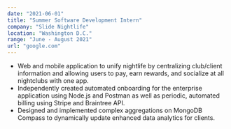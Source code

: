 ```yaml
---
date: "2021-06-01"
title: "Summer Software Development Intern"
company: "Slide Nightlife"
location: "Washington D.C."
range: "June - August 2021"
url: "google.com"
---
```


* Web and mobile application to unify nightlife by centralizing club/client information and allowing users to pay, earn rewards, and socialize at all nightclubs with one app.
* Independently created automated onboarding for the enterprise application using Node.js and Postman as well as periodic, automated billing using Stripe and Braintree API.
* Designed and implemented complex aggregations on MongoDB Compass to dynamically update enhanced data analytics for clients.

 
